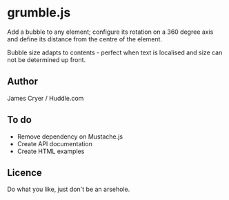 grumble.js
==========

Add a bubble to any element; configure its rotation on a 360 degree axis and define its distance from the centre of the element.

Bubble size adapts to contents - perfect when text is localised and size can not be determined up front.

Author
------
James Cryer / Huddle.com

To do
-----

+ Remove dependency on Mustache.js
+ Create API documentation
+ Create HTML examples

Licence
-------

Do what you like, just don't be an arsehole.